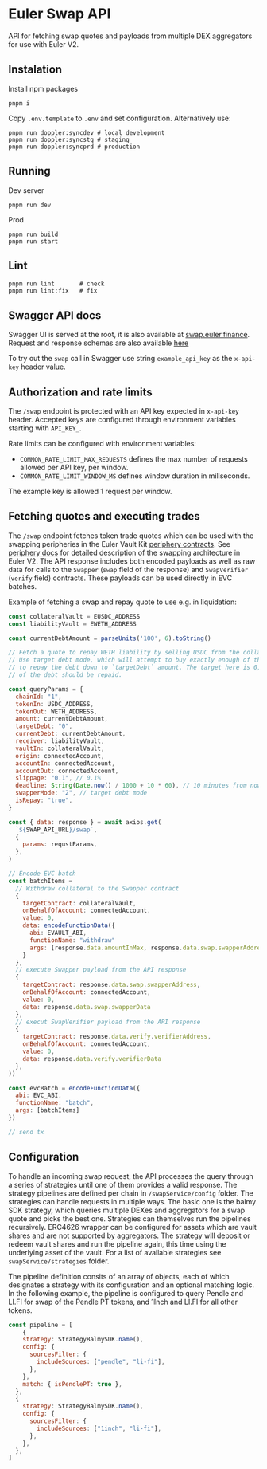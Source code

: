 # Euler Swap API

API for fetching swap quotes and payloads from multiple DEX aggregators for use with Euler V2.

## Instalation

Install npm packages
```
pnpm i
```

Copy `.env.template` to `.env` and set configuration. Alternatively use:
```
pnpm run doppler:syncdev # local development
pnpm run doppler:syncstg # staging
pnpm run doppler:syncprd # production
```

## Running

Dev server
```
pnpm run dev
```

Prod
```
pnpm run build
pnpm run start
```

## Lint
```
pnpm run lint       # check
pnpm run lint:fix   # fix
```

## Swagger API docs

Swagger UI is served at the root, it is also available at [swap.euler.finance](https://swap.euler.finance). Request and response schemas are also available [here](./src/api/routes/swap/swapModel.ts)

To try out the `swap` call in Swagger use string `example_api_key` as the `x-api-key` header value.

## Authorization and rate limits

The `/swap` endpoint is protected with an API key expected in `x-api-key` header. Accepted keys are configured through environment variables starting with `API_KEY_`.

Rate limits can be configured with environment variables:
- `COMMON_RATE_LIMIT_MAX_REQUESTS` defines the max number of requests allowed per API key, per window.
- `COMMON_RATE_LIMIT_WINDOW_MS` defines window duration in miliseconds.

The example key is allowed 1 request per window.

## Fetching quotes and executing trades

The `/swap` endpoint fetches token trade quotes which can be used with the swapping peripheries in the Euler Vault Kit [periphery contracts](https://github.com/euler-xyz/evk-periphery/tree/master/src/Swaps). See [periphery docs](https://github.com/euler-xyz/evk-periphery/blob/master/docs/swaps.md) for detailed description of the swapping architecture in Euler V2. The API response includes both encoded payloads as well as raw data for calls to the `Swapper` (`swap` field of the response) and `SwapVerifier` (`verify` field) contracts. These payloads can be used directly in EVC batches.

Example of fetching a swap and repay quote to use e.g. in liquidation:

```js 
const collateralVault = EUSDC_ADDRESS
const liabilityVault = EWETH_ADDRESS

const currentDebtAmount = parseUnits('100', 6).toString()

// Fetch a quote to repay WETH liability by selling USDC from the collateral vault.
// Use target debt mode, which will attempt to buy exactly enough of the liability asset
// to repay the debt down to `targetDebt` amount. The target here is 0, meaning all
// of the debt should be repaid.

const queryParams = {
  chainId: "1",
  tokenIn: USDC_ADDRESS,
  tokenOut: WETH_ADDRESS,
  amount: currentDebtAmount,
  targetDebt: "0",
  currentDebt: currentDebtAmount,
  receiver: liabilityVault,
  vaultIn: collateralVault,
  origin: connectedAccount,
  accountIn: connectedAccount,
  accountOut: connectedAccount,
  slippage: "0.1", // 0.1%
  deadline: String(Date.now() / 1000 + 10 * 60), // 10 minutes from now
  swapperMode: "2", // target debt mode
  isRepay: "true",
}

const { data: response } = await axios.get(
  `${SWAP_API_URL}/swap`,
  {
    params: requstParams,
  },
)

// Encode EVC batch
const batchItems = 
  // Withdraw collateral to the Swapper contract
  {
    targetContract: collateralVault,
    onBehalfOfAccount: connectedAccount,
    value: 0,
    data: encodeFunctionData({
      abi: EVAULT_ABI,
      functionName: "withdraw"
      args: [response.data.amountInMax, response.data.swap.swapperAddress, connectedAccount]
    }
  },
  // execute Swapper payload from the API response
  {
    targetContract: response.data.swap.swapperAddress,
    onBehalfOfAccount: connectedAccount,
    value: 0,
    data: response.data.swap.swapperData
  },
  // execut SwapVerifier payload from the API response
  {
    targetContract: response.data.verify.verifierAddress,
    onBehalfOfAccount: connectedAccount,
    value: 0,
    data: response.data.verify.verifierData
  },
))

const evcBatch = encodeFunctionData({
  abi: EVC_ABI,
  functionName: "batch",
  args: [batchItems]
})

// send tx

```

## Configuration

To handle an incoming swap request, the API processes the query through a series of strategies until one of them provides a valid response. The strategy pipelines are defined per chain in `/swapService/config` folder. The strategies can handle requests in multiple ways. The basic one is the balmy SDK strategy, which queries multiple DEXes and aggregators for a swap quote and picks the best one. Strategies can themselves run the pipelines recursively. ERC4626 wrapper can be configured for assets which are vault shares and are not supported by aggregators. The strategy will deposit or redeem vault shares and run the pipeline again, this time using the underlying asset of the vault. For a list of available strategies see `swapService/strategies` folder.

The pipeline definition consits of an array of objects, each of which designates a strategy with its configuration and an optional matching logic. In the following example, the pipeline is configured to query Pendle and LI.FI for swap of the Pendle PT tokens, and 1Inch and LI.FI for all other tokens.

```js
const pipeline = [
    {
    strategy: StrategyBalmySDK.name(),
    config: {
      sourcesFilter: {
        includeSources: ["pendle", "li-fi"],
      },
    },
    match: { isPendlePT: true },
  },
  {
    strategy: StrategyBalmySDK.name(),
    config: {
      sourcesFilter: {
        includeSources: ["1inch", "li-fi"],
      },
    },
  },
]
```
